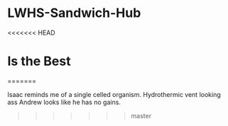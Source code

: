 # LWHS-Sandwich-Hub
<<<<<<< HEAD
# Is the Best
=======

Isaac reminds me of a single celled organism. Hydrothermic vent looking ass
Andrew looks like he has no gains.

>>>>>>> master
